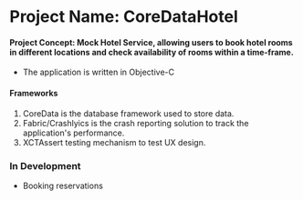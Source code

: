 # Project Name: CoreDataHotel
#### Project Concept: Mock Hotel Service, allowing users to book hotel rooms in different locations and check availability of rooms within a time-frame.

- The application is written in Objective-C

#### Frameworks
1) CoreData is the database framework used to store data.
2) Fabric/Crashlyics is the crash reporting solution to track the application's performance.
3) XCTAssert testing mechanism to test UX design.

### In Development 
- Booking reservations

